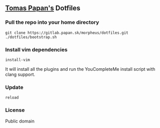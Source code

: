 ## [Tomas Papan's](http://papan.sk) Dotfiles

### Pull the repo into your home directory
```
git clone https://gitlab.papan.sk/morpheus/dotfiles.git
./dotfiles/bootstrap.sh
```

### Install vim dependencies
```
install-vim
```
It will install all the plugins and run the YouCompleteMe install script
with clang support.

### Update
```
reload
```

### License
Public domain
